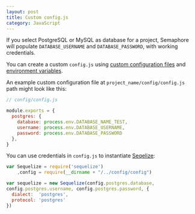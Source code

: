 ```yaml
---
layout: post
title: Custom config.js
category: JavaScript
---
```


If you select PostgreSQL or MySQL as database for a project, Semaphore will
populate `DATABASE_USERNAME` and `DATABASE_PASSWORD`, with working credentials.

You can create a custom `config.js` using [custom configuration
files](/docs/adding-custom-configuration-files.html) and [environment
variables](/docs/available-environment-variables.html).

An example custom configuration file at `project_name/config/config.js` path
might look like this:

```javascript
// config/config.js

module.exports = {
  postgres: {
    database: process.env.DATABASE_NAME_TEST,
    username: process.env.DATABASE_USERNAME,
    password: process.env.DATABASE_PASSWORD
  },
}
```

You can use credentials in `config.js` to instantiate
[Seqelize](http://sequelizejs.com/):

```javascript
var Sequelize = require('sequelize')
    ,config = require(__dirname + "/../config/config")

var sequelize = new Sequelize(config.postgres.database,
config.postgres.username, config.postgres.password, {
  dialect:  'postgres',
  protocol: 'postgres'
})
```
